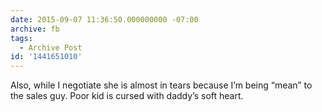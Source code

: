 ```yaml
---
date: 2015-09-07 11:36:50.000000000 -07:00
archive: fb
tags: 
  - Archive Post
id: '1441651010'
---
```


Also, while I negotiate she is almost in tears because I’m being “mean” to the sales guy. Poor kid is cursed with daddy’s soft heart.
